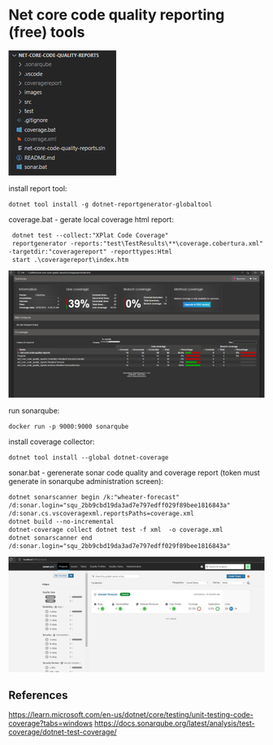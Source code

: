 # Net core code quality reporting (free) tools

![Executables](./images/executables.png)

install report tool:

```
dotnet tool install -g dotnet-reportgenerator-globaltool
```

coverage.bat - gerate local coverage html report:

```
 dotnet test --collect:"XPlat Code Coverage"
 reportgenerator -reports:"test\TestResults\**\coverage.cobertura.xml" -targetdir:"coveragereport" -reporttypes:Html
 start .\coveragereport\index.htm
```

![Code coverage](./images/coverage.png)

run sonarqube:

```
docker run -p 9000:9000 sonarqube
```

install coverage collector:

```
dotnet tool install --global dotnet-coverage
```

sonar.bat - gerenerate sonar code quality and coverage report (token must generate in sonarqube administration screen):

```
dotnet sonarscanner begin /k:"wheater-forecast" /d:sonar.login="squ_2bb9cbd19da3ad7e797edff029f89bee1816843a" /d:sonar.cs.vscoveragexml.reportsPaths=coverage.xml
dotnet build --no-incremental
dotnet-coverage collect dotnet test -f xml  -o coverage.xml
dotnet sonarscanner end /d:sonar.login="squ_2bb9cbd19da3ad7e797edff029f89bee1816843a"
```

![Sonar](./images/sonar.png)

## References

https://learn.microsoft.com/en-us/dotnet/core/testing/unit-testing-code-coverage?tabs=windows
https://docs.sonarqube.org/latest/analysis/test-coverage/dotnet-test-coverage/